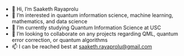 - 👋 Hi, I’m Saaketh Rayaprolu
- 👀 I’m interested in quantum information science, machine learning, mathematics, and data science
- 🌱 I’m currently studying Quantum Information Science at USC
- 💞️ I’m looking to collaborate on any projects regarding QML, quantum error correction, or quantum algorithms
- 📫 I can be reached best at saaketh.rayaprolu@gmail.com

<!---
saakray/saakray is a ✨ special ✨ repository because its `README.md` (this file) appears on your GitHub profile.
You can click the Preview link to take a look at your changes.
--->
